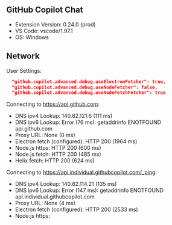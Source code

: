 ## GitHub Copilot Chat

- Extension Version: 0.24.0 (prod)
- VS Code: vscode/1.97.1
- OS: Windows

## Network

User Settings:
```json
  "github.copilot.advanced.debug.useElectronFetcher": true,
  "github.copilot.advanced.debug.useNodeFetcher": false,
  "github.copilot.advanced.debug.useNodeFetchFetcher": true
```

Connecting to https://api.github.com:
- DNS ipv4 Lookup: 140.82.121.6 (111 ms)
- DNS ipv6 Lookup: Error (76 ms): getaddrinfo ENOTFOUND api.github.com
- Proxy URL: None (0 ms)
- Electron fetch (configured): HTTP 200 (1964 ms)
- Node.js https: HTTP 200 (600 ms)
- Node.js fetch: HTTP 200 (485 ms)
- Helix fetch: HTTP 200 (624 ms)

Connecting to https://api.individual.githubcopilot.com/_ping:
- DNS ipv4 Lookup: 140.82.114.21 (135 ms)
- DNS ipv6 Lookup: Error (147 ms): getaddrinfo ENOTFOUND api.individual.githubcopilot.com
- Proxy URL: None (4 ms)
- Electron fetch (configured): HTTP 200 (2533 ms)
- Node.js https: 